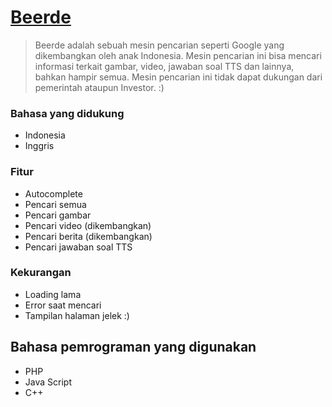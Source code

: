 # [Beerde](https://beerde.rf.gd)
> Beerde adalah sebuah mesin pencarian seperti Google yang dikembangkan oleh anak Indonesia. Mesin pencarian ini bisa mencari informasi terkait gambar, video, jawaban soal TTS dan lainnya, bahkan hampir semua. Mesin pencarian ini tidak dapat dukungan dari pemerintah ataupun Investor. :)
### Bahasa yang didukung
* Indonesia
* Inggris
### Fitur
* Autocomplete
* Pencari semua
* Pencari gambar
* Pencari video (dikembangkan)
* Pencari berita (dikembangkan)
* Pencari jawaban soal TTS
### Kekurangan
* Loading lama
* Error saat mencari
* Tampilan halaman jelek :)
## Bahasa pemrograman yang digunakan
* PHP
* Java Script
* C++
